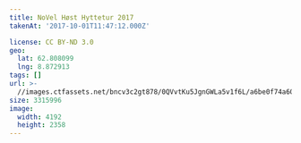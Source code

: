 ```yaml
---
title: NoVel Høst Hyttetur 2017
takenAt: '2017-10-01T11:47:12.000Z'

license: CC BY-ND 3.0
geo:
  lat: 62.808099
  lng: 8.872913
tags: []
url: >-
  //images.ctfassets.net/bncv3c2gt878/0QVvtKu5JgnGWLa5v1f6L/a6be0f74a6001150ea392d7ff09c1c9c/novel-hst-hyttetur-2017_23585149948_o
size: 3315996
image:
  width: 4192
  height: 2358
---
```

